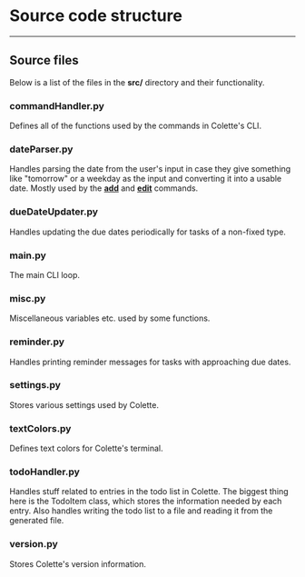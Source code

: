 # Source code structure

---

## Source files

Below is a list of the files in the **src/** directory and their functionality.

### commandHandler.py

Defines all of the functions used by the commands in Colette's CLI.

### dateParser.py

Handles parsing the date from the user's input in case they give something like "tomorrow" or a weekday as the input and converting it into a usable date. Mostly used by the **[add](../cmd/add.md)** and **[edit](../cmd/edit.md)** commands.

### dueDateUpdater.py

Handles updating the due dates periodically for tasks of a non-fixed type.

### main.py

The main CLI loop.

### misc.py

Miscellaneous variables etc. used by some functions.

### reminder.py

Handles printing reminder messages for tasks with approaching due dates.

### settings.py

Stores various settings used by Colette.

### textColors.py

Defines text colors for Colette's terminal.

### todoHandler.py

Handles stuff related to entries in the todo list in Colette. The biggest thing here is the TodoItem class, which stores the information needed by each entry. Also handles writing the todo list to a file and reading it from the generated file.

### version.py

Stores Colette's version information.
